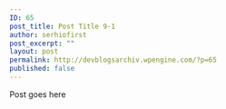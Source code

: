 ```yaml
---
ID: 65
post_title: Post Title 9-1
author: serhiofirst
post_excerpt: ""
layout: post
permalink: http://devblogsarchiv.wpengine.com/?p=65
published: false
---
```

Post goes here
